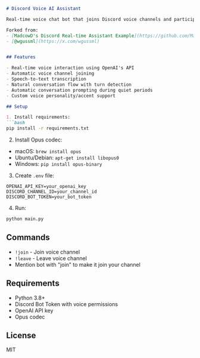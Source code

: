 ```markdown
# Discord Voice AI Assistant

Real-time voice chat bot that joins Discord voice channels and participates in conversations using OpenAI's API.

Forked from:
- [MadcowD's Discord Real-time Assistant Example](https://github.com/MadcowD/ell/blob/main/x/openai_realtime/examples/discord_gpt4o.py)
- [@wgussml](https://x.com/wgussml)


## Features

- Real-time voice interaction using OpenAI's API
- Automatic voice channel joining
- Speech-to-text transcription 
- Natural conversation flow with turn detection
- Automatic conversation prompting during quiet periods
- Custom voice personality/accent support

## Setup

1. Install requirements:
```bash
pip install -r requirements.txt
```

2. Install Opus codec:
- macOS: `brew install opus`
- Ubuntu/Debian: `apt-get install libopus0`
- Windows: `pip install opus-binary`

3. Create `.env` file:
```
OPENAI_API_KEY=your_openai_key
DISCORD_CHANNEL_ID=your_channel_id
DISCORD_BOT_TOKEN=your_bot_token
```

4. Run:
```bash
python main.py
```

## Commands

- `!join` - Join voice channel
- `!leave` - Leave voice channel 
- Mention bot with "join" to make it join your channel

## Requirements

- Python 3.8+
- Discord Bot Token with voice permissions
- OpenAI API key
- Opus codec

## License

MIT
```